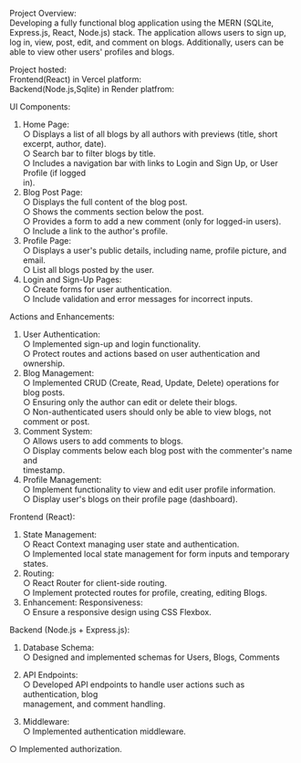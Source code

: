 Project Overview:    
       Developing a fully functional blog application using the MERN (SQLite, Express.js, React, Node.js) stack. The application allows users to sign up, log in, view, post, edit, and comment on blogs. Additionally, users can be able to view other users' profiles and blogs.

Project hosted:  
Frontend(React) in Vercel platform:    
Backend(Node.js,Sqlite) in Render platfrom: 

UI Components:    
  1. Home Page:    
    ○ Displays a list of all blogs by all authors with previews (title, short excerpt, author,
    date).    
    ○ Search bar to filter blogs by title.    
    ○ Includes a navigation bar with links to Login and Sign Up, or User Profile (if logged    
    in).    
  2. Blog Post Page:    
    ○ Displays the full content of the blog post.    
    ○ Shows the comments section below the post.    
    ○ Provides a form to add a new comment (only for logged-in users).    
    ○ Include a link to the author's profile.    
  3. Profile Page:    
    ○ Displays a user's public details, including name, profile picture, and email.    
    ○ List all blogs posted by the user.    
  4. Login and Sign-Up Pages:    
    ○ Create forms for user authentication.    
    ○ Include validation and error messages for incorrect inputs.    
    
Actions and Enhancements:    
  1. User Authentication:    
    ○ Implemented sign-up and login functionality.    
    ○ Protect routes and actions based on user authentication and ownership.    
  2. Blog Management:    
    ○ Implemented CRUD (Create, Read, Update, Delete) operations for blog posts.    
    ○ Ensuring only the author can edit or delete their blogs.    
    ○ Non-authenticated users should only be able to view blogs, not comment or post.    
  3. Comment System:    
    ○ Allows users to add comments to blogs.    
    ○ Display comments below each blog post with the commenter's name and    
  timestamp.    
  4. Profile Management:    
    ○ Implement functionality to view and edit user profile information.    
    ○ Display user's blogs on their profile page (dashboard).    
    
Frontend (React):    
1. State Management:    
○  React Context managing user state and authentication.    
○ Implemented local state management for form inputs and temporary states.    
2. Routing:    
○ React Router for client-side routing.    
○ Implement protected routes for profile, creating, editing Blogs.    
3. Enhancement: Responsiveness:    
○ Ensure a responsive design using CSS Flexbox.    

Backend (Node.js + Express.js):    
1. Database Schema:    
○ Designed and implemented schemas for Users, Blogs, Comments    
    
2. API Endpoints:    
○ Developed API endpoints to handle user actions such as authentication, blog    
management, and comment handling.    
    
3. Middleware:    
○ Implemented authentication middleware.




○ Implemented authorization.
